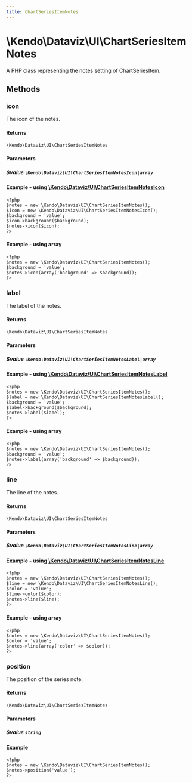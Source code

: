 ```yaml
---
title: ChartSeriesItemNotes
---
```


# \Kendo\Dataviz\UI\ChartSeriesItemNotes

A PHP class representing the notes setting of ChartSeriesItem.


## Methods

### icon

The icon of the notes.

#### Returns
`\Kendo\Dataviz\UI\ChartSeriesItemNotes`

#### Parameters

##### $value `\Kendo\Dataviz\UI\ChartSeriesItemNotesIcon|array`


#### Example - using [\Kendo\Dataviz\UI\ChartSeriesItemNotesIcon](/api/wrappers/php/Kendo/Dataviz/UI/ChartSeriesItemNotesIcon)
    <?php
    $notes = new \Kendo\Dataviz\UI\ChartSeriesItemNotes();
    $icon = new \Kendo\Dataviz\UI\ChartSeriesItemNotesIcon();
    $background = 'value';
    $icon->background($background);
    $notes->icon($icon);
    ?>

#### Example - using array

    <?php
    $notes = new \Kendo\Dataviz\UI\ChartSeriesItemNotes();
    $background = 'value';
    $notes->icon(array('background' => $background));
    ?>

### label

The label of the notes.

#### Returns
`\Kendo\Dataviz\UI\ChartSeriesItemNotes`

#### Parameters

##### $value `\Kendo\Dataviz\UI\ChartSeriesItemNotesLabel|array`


#### Example - using [\Kendo\Dataviz\UI\ChartSeriesItemNotesLabel](/api/wrappers/php/Kendo/Dataviz/UI/ChartSeriesItemNotesLabel)
    <?php
    $notes = new \Kendo\Dataviz\UI\ChartSeriesItemNotes();
    $label = new \Kendo\Dataviz\UI\ChartSeriesItemNotesLabel();
    $background = 'value';
    $label->background($background);
    $notes->label($label);
    ?>

#### Example - using array

    <?php
    $notes = new \Kendo\Dataviz\UI\ChartSeriesItemNotes();
    $background = 'value';
    $notes->label(array('background' => $background));
    ?>

### line

The line of the notes.

#### Returns
`\Kendo\Dataviz\UI\ChartSeriesItemNotes`

#### Parameters

##### $value `\Kendo\Dataviz\UI\ChartSeriesItemNotesLine|array`


#### Example - using [\Kendo\Dataviz\UI\ChartSeriesItemNotesLine](/api/wrappers/php/Kendo/Dataviz/UI/ChartSeriesItemNotesLine)
    <?php
    $notes = new \Kendo\Dataviz\UI\ChartSeriesItemNotes();
    $line = new \Kendo\Dataviz\UI\ChartSeriesItemNotesLine();
    $color = 'value';
    $line->color($color);
    $notes->line($line);
    ?>

#### Example - using array

    <?php
    $notes = new \Kendo\Dataviz\UI\ChartSeriesItemNotes();
    $color = 'value';
    $notes->line(array('color' => $color));
    ?>

### position
The position of the series note.

#### Returns
`\Kendo\Dataviz\UI\ChartSeriesItemNotes`

#### Parameters

##### $value `string`



#### Example 
    <?php
    $notes = new \Kendo\Dataviz\UI\ChartSeriesItemNotes();
    $notes->position('value');
    ?>

